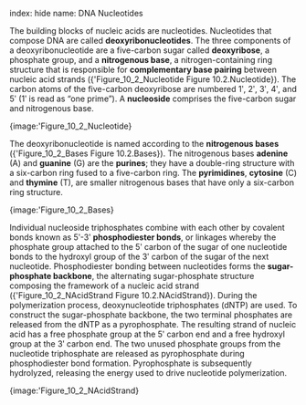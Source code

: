 index: hide
name: DNA Nucleotides

The building blocks of nucleic acids are nucleotides. Nucleotides that compose DNA are called  **deoxyribonucleotides**. The three components of a deoxyribonucleotide are a five-carbon sugar called  **deoxyribose**, a phosphate group, and a  **nitrogenous base**, a nitrogen-containing ring structure that is responsible for  **complementary base pairing** between nucleic acid strands ({'Figure_10_2_Nucleotide Figure 10.2.Nucleotide}). The carbon atoms of the five-carbon deoxyribose are numbered 1ʹ, 2ʹ, 3ʹ, 4ʹ, and 5ʹ (1ʹ is read as “one prime”). A  **nucleoside** comprises the five-carbon sugar and nitrogenous base.


{image:'Figure_10_2_Nucleotide}
        

The deoxyribonucleotide is named according to the  **nitrogenous bases** ({'Figure_10_2_Bases Figure 10.2.Bases}). The nitrogenous bases  **adenine** (A) and  **guanine** (G) are the  **purines**; they have a double-ring structure with a six-carbon ring fused to a five-carbon ring. The  **pyrimidines**,  **cytosine** (C) and  **thymine** (T), are smaller nitrogenous bases that have only a six-carbon ring structure.


{image:'Figure_10_2_Bases}
        

Individual nucleoside triphosphates combine with each other by covalent bonds known as 5ʹ-3ʹ  **phosphodiester bonds**, or linkages whereby the phosphate group attached to the 5ʹ carbon of the sugar of one nucleotide bonds to the hydroxyl group of the 3ʹ carbon of the sugar of the next nucleotide. Phosphodiester bonding between nucleotides forms the  **sugar-phosphate backbone**, the alternating sugar-phosphate structure composing the framework of a nucleic acid strand ({'Figure_10_2_NAcidStrand Figure 10.2.NAcidStrand}). During the polymerization process, deoxynucleotide triphosphates (dNTP) are used. To construct the sugar-phosphate backbone, the two terminal phosphates are released from the dNTP as a pyrophosphate. The resulting strand of nucleic acid has a free phosphate group at the 5ʹ carbon end and a free hydroxyl group at the 3ʹ carbon end. The two unused phosphate groups from the nucleotide triphosphate are released as pyrophosphate during phosphodiester bond formation. Pyrophosphate is subsequently hydrolyzed, releasing the energy used to drive nucleotide polymerization.


{image:'Figure_10_2_NAcidStrand}
        
